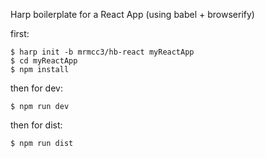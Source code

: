 Harp boilerplate for a React App (using babel + browserify)

first:

```
$ harp init -b mrmcc3/hb-react myReactApp
$ cd myReactApp
$ npm install
```

then for dev:

```
$ npm run dev
```

then for dist:

```
$ npm run dist
```

